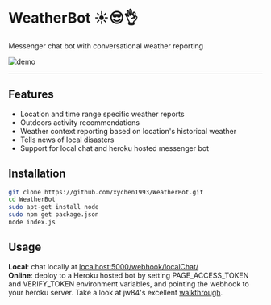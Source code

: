 # WeatherBot :sunny::sunglasses::ok_hand:
Messenger chat bot with conversational weather reporting

![demo](assets/screen.gif)
***
## Features
* Location and time range specific weather reports
* Outdoors activity recommendations
* Weather context reporting based on location's historical weather 
* Tells news of local disasters
* Support for local chat and heroku hosted messenger bot

## Installation

```bash
git clone https://github.com/xychen1993/WeatherBot.git
cd WeatherBot
sudo apt-get install node
sudo npm get package.json
node index.js
```

## Usage

**Local**: chat locally at [localhost:5000/webhook/localChat/](http://localhost:5000/webhook/localChat/)  
**Online**: deploy to a Heroku hosted bot by setting PAGE_ACCESS_TOKEN and VERIFY_TOKEN environment variables, and pointing the webhook to your heroku server. Take a look at jw84's excellent [walkthrough](https://github.com/jw84/messenger-bot-tutorial).